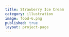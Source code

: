 ```yaml
---
title: Strawberry Ice Cream
category: illustration
image: food-6.png
published: true
layout: project-page
---
```

